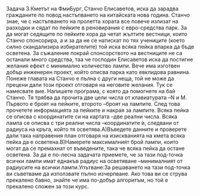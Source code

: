 Задача 3.Кметът на ФмиБург, Станчо Елисаветов, иска да зарадва гражданите по повод настъпването на китайската нова година. Станчо знае, че с настъпването на пролетта хората все повече излизат на разходки и сядат по пейките в реновирания с евро-средства парк. За да могат седящите по пейките хора да четат жълтите вестници, които Станчо спонсорира, а и за да не се натискат по тях учениците (което силно скандализира избирателите) той иска всяка пейка впарка да бъде осветена. За съжаление покрай спонсорството на вестниците не са останали много средства, таа че господин Елисаветов иска да постигне желания ефект с минимално количество лампи. Вече има изготвен добър инженерен проект, който описва парка като евклидова равнина. Понеже главата на Станчо е пълна с други неща, той не може да прецени дали този проект отговаря на неговите желания. Тук се намесвате вие. Напишете програма, с която да помогнете на бай Станчо. Тя трябва да прочита две цели числа от клавиатурата –N и M. Първото е броят на пейките, второто –броят на лампите. След това прочетете информацията за пейките и накрая за лампите. Всяка пейка се описва с координатите си на картата –две реални числа. Всяка лампа се описва с три реални числа –координатите ѝ, следвани от радиуса на кръга, който тя осветява.A)Въведете данните и проверете дали така направения план отговаря на изискванията на кмета всяка пейка да е осветена.B)Намерете максималният брой лампи, които могат да се премахнат от въведените, така че всяка пейка да остане осветена. За да е по-лесна задачата приемете, че за тази под-точка всички лампи имат еднакъв радиус на осветяване –минималният от радиусите на всички лампи.Упътване:За решаването на тази под-точка ви съветваме да използвате пълно изчерпване. Ако това ви се струва прекалено бавно, знайте че има по-добър алгоритъм, но той е прекалено сложен за този курс.
